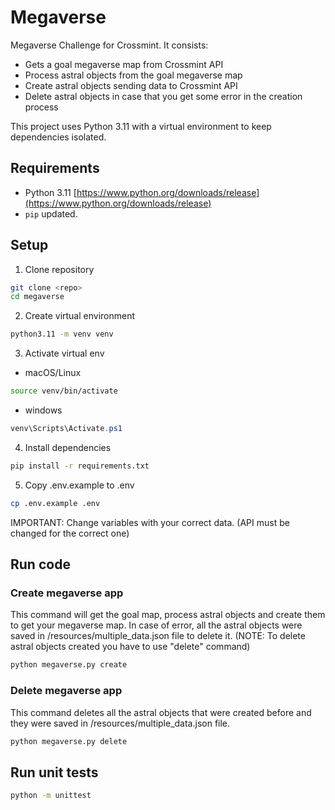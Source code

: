 # Megaverse
Megaverse Challenge for Crossmint. It consists:
- Gets a goal megaverse map from Crossmint API
- Process astral objects from the goal megaverse map
- Create astral objects sending data to Crossmint API
- Delete astral objects in case that you get some error in the creation process

This project uses Python 3.11 with a virtual environment to keep dependencies isolated.

## Requirements
 - Python 3.11 [https://www.python.org/downloads/release](https://www.python.org/downloads/release)
 - `pip` updated.

## Setup

1. Clone repository

```bash
git clone <repo>
cd megaverse
```

2. Create virtual environment

```bash
python3.11 -m venv venv
```

3. Activate virtual env
- macOS/Linux
```bash
source venv/bin/activate
```

- windows
```powershell
venv\Scripts\Activate.ps1
```

4. Install dependencies
```bash
pip install -r requirements.txt
```

5. Copy .env.example to .env
```bash
cp .env.example .env
```
IMPORTANT: Change variables with your correct data. (API must be changed for the correct one)

## Run code

### Create megaverse app
This command will get the goal map, process astral objects and create them to get your megaverse map.
In case of error, all the astral objects were saved in /resources/multiple_data.json file to delete it. 
(NOTE: To delete astral objects created you have to use "delete" command)

```bash
python megaverse.py create
```
### Delete megaverse app
This command deletes all the astral objects that were created before and they were saved in /resources/multiple_data.json file.

```bash
python megaverse.py delete
```

## Run unit tests
```bash
python -m unittest
```